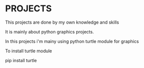 # PROJECTS
This projects are done by my own knowledge and skills

It is mainly about python graphics projects.

In this projects i'm mainy using python turtle module for graphics

To install turtle module

pip install turtle
